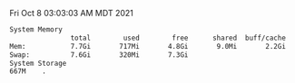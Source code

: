 Fri Oct  8 03:03:03 AM MDT 2021
```bash
System Memory
               total        used        free      shared  buff/cache   available
Mem:           7.7Gi       717Mi       4.8Gi       9.0Mi       2.2Gi       6.7Gi
Swap:          7.6Gi       320Mi       7.3Gi
System Storage
667M	.
```
```bash
